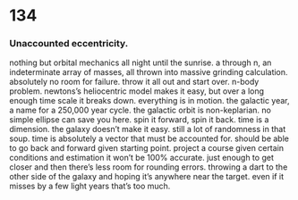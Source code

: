 # 134

### Unaccounted eccentricity.

nothing but orbital mechanics all night until the sunrise. a through n, an indeterminate array of masses, all thrown into massive grinding calculation. absolutely no room for failure. throw it all out and start over. n-body problem. newtons’s heliocentric model makes it easy, but over a long enough time scale it breaks down. everything is in motion. the galactic year, a name for a 250,000 year cycle. the galactic orbit is non-keplarian. no simple ellipse can save you here. spin it forward, spin it back. time is a dimension. the galaxy doesn’t make it easy. still a lot of randomness in that soup. time is absolutely a vector that must be accounted for. should be able to go back and forward given  starting point. project a course given certain conditions and estimation it won’t be 100% accurate. just enough to get closer and then there’s less room for rounding errors. throwing a dart to the other side of the galaxy and hoping it’s anywhere near the target. even if it misses by a few light years that’s too much.